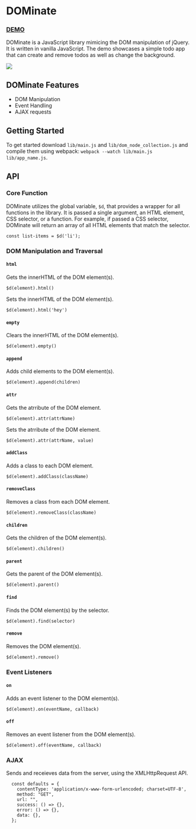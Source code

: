 # DOMinate
<h3><a href="http://johnrudell.com/DOMinate/">DEMO</a></h3>

DOMinate is a JavaScript library mimicing the DOM manipulation of jQuery. It is written in vanilla JavaScript. The demo showcases a simple todo app that can create and remove todos as well as change the background.

<img src="https://res.cloudinary.com/rudell84/image/upload/v1516817925/DOMinate_kad9dw.png"></img>
## DOMinate Features

  + DOM Manipulation
  + Event Handling
  + AJAX requests


## Getting Started

To get started download `lib/main.js` and `lib/dom_node_collection.js` and compile them using webpack: `webpack --watch lib/main.js lib/app_name.js`.

## API

### Core Function
DOMinate utilizes the global variable, `$d`, that provides a wrapper for all functions in the library. It is passed a single argument, an HTML element, CSS selector, or a function. For example, if passed a CSS selector, DOMinate will return an array of all HTML elements that match the selector.


```
const list-items = $d('li');
```

### DOM Manipulation and Traversal

#### `html`

Gets the innerHTML of the DOM element(s).

```
$d(element).html()
```

Sets the innerHTML of the DOM element(s).

```
$d(element).html('hey')
```

#### `empty`
Clears the innerHTML of the DOM element(s).

```
$d(element).empty()
```

#### `append`
Adds child elements to the DOM element(s).

```
$d(element).append(children)
```

#### `attr`
Gets the atrribute of the DOM element.

```
$d(element).attr(attrName)
```
Sets the atrribute of the DOM element.

```
$d(element).attr(attrName, value)
```

#### `addClass`
Adds a class to each DOM element.

```
$d(element).addClass(className)
```

#### `removeClass`
Removes a class from each DOM element.

```
$d(element).removeClass(className)
```

#### `children`
Gets the children of the DOM element(s).

```
$d(element).children()
```

#### `parent`
Gets the parent of the DOM element(s).

```
$d(element).parent()
```

#### `find`
Finds the DOM element(s) by the selector.

```
$d(element).find(selector)
```

#### `remove`
Removes the DOM element(s).

```
$d(element).remove()
```

### Event Listeners

#### `on`
Adds an event listener to the DOM element(s).

```
$d(element).on(eventName, callback)
```

#### `off`
Removes an event listener from the DOM element(s).

```
$d(element).off(eventName, callback)
```

### AJAX
Sends and receieves data from the server, using the XMLHttpRequest API.

```
  const defaults = {
    contentType: 'application/x-www-form-urlencoded; charset=UTF-8',
    method: "GET",
    url: "",
    success: () => {},
    error: () => {},
    data: {},
  };
 ```
